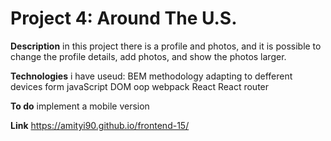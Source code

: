 # Project 4: Around The U.S.


**Description**
in this project there is a profile and photos, and it is possible to change the profile details, add photos, and show the photos larger.

**Technologies**
i have useud:
BEM methodology
adapting to defferent devices
form
javaScript
DOM
oop
webpack
React
React router

**To do**
implement a mobile version


**Link**
https://amityi90.github.io/frontend-15/
